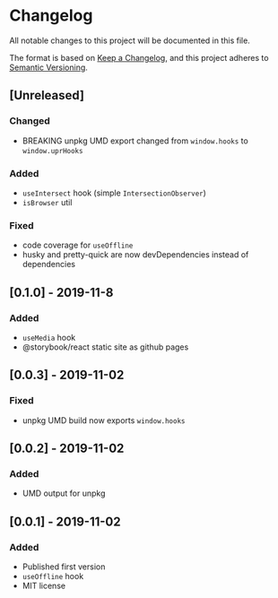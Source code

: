 # Changelog

All notable changes to this project will be documented in this file.

The format is based on [Keep a Changelog](https://keepachangelog.com/en/1.0.0/),
and this project adheres to [Semantic Versioning](https://semver.org/spec/v2.0.0.html).

## [Unreleased]

### Changed

-   BREAKING unpkg UMD export changed from `window.hooks` to `window.uprHooks`

### Added

-   `useIntersect` hook (simple `IntersectionObserver`)
-   `isBrowser` util

### Fixed

-   code coverage for `useOffline`
-   husky and pretty-quick are now devDependencies instead of dependencies

## [0.1.0] - 2019-11-8

### Added

-   `useMedia` hook
-   @storybook/react static site as github pages

## [0.0.3] - 2019-11-02

### Fixed

-   unpkg UMD build now exports `window.hooks`

## [0.0.2] - 2019-11-02

### Added

-   UMD output for unpkg

## [0.0.1] - 2019-11-02

### Added

-   Published first version
-   `useOffline` hook
-   MIT license
